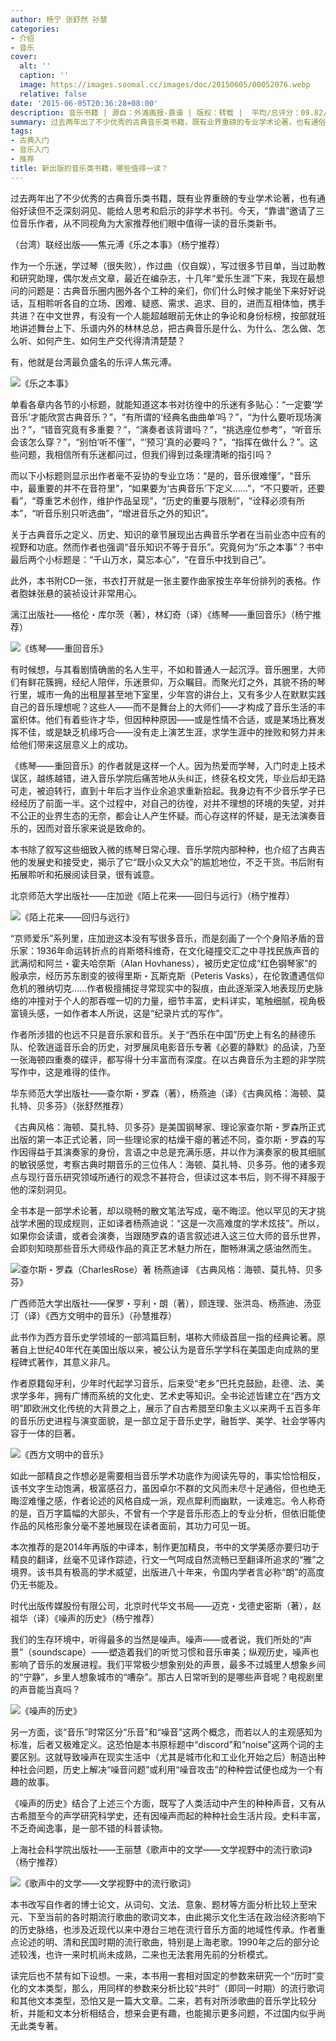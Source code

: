 ```yaml
---
author: 杨宁 张舒然 孙慧
categories:
- 介绍
- 音乐
cover:
  alt: ''
  caption: ''
  image: https://images.soomal.cc/images/doc/20150605/00052076.webp
  relative: false
date: '2015-06-05T20:36:28+08:00'
description: 音乐书籍 | 源自：外滩画报-靠谱 | 版权：转载 |  平均/总评分：09.82/167
summary: 过去两年出了不少优秀的古典音乐类书籍，既有业界重磅的专业学术论著，也有通俗好读但不乏深刻洞见、能给人思考和启示的非学术书刊。今天，“靠谱”邀请了三位音乐作者，从不同视角为大家推荐他们眼中值得一读的音乐类新书。
tags:
- 古典入门
- 音乐入门
- 推荐
title: 新出版的音乐类书籍，哪些值得一读？
---
```


过去两年出了不少优秀的古典音乐类书籍，既有业界重磅的专业学术论著，也有通俗好读但不乏深刻洞见、能给人思考和启示的非学术书刊。今天，“靠谱”邀请了三位音乐作者，从不同视角为大家推荐他们眼中值得一读的音乐类新书。

（台湾）联经出版――焦元溥《乐之本事》（杨宁推荐）

作为一个乐迷，学过琴（很失败），作过曲（仅自娱），写过很多节目单，当过助教和研究助理，偶尔发点文章，最近在编杂志，十几年“爱乐生涯”下来，我现在最想问的问题是：古典音乐圈内圈外各个工种的亲们，你们什么时候才能坐下来好好说话，互相聆听各自的立场、困难、疑惑、需求、追求、目的，进而互相体恤，携手共进？在中文世界，有没有一个人能超越眼前无休止的争论和身份标榜，按部就班地讲述舞台上下、乐谱内外的林林总总，把古典音乐是什么、为什么、怎么做、怎么听、如何产生、如何生产交代得清清楚楚？

有，他就是台湾最负盛名的乐评人焦元溥。

![《乐之本事》](https://images.soomal.cc/images/doc/20150605/00052071.webp)





单看各章内各节的小标题，就能知道这本书对彷徨中的乐迷有多贴心：“一定要‘学音乐’才能欣赏古典音乐？”，“有所谓的‘经典名曲曲单’吗？”，“为什么要听现场演出？”，“错音究竟有多重要？”，“演奏者该背谱吗？”，“挑选座位参考”，“听音乐会该怎么穿？”，“别怕‘听不懂’”，“‘预习’真的必要吗？”，“指挥在做什么？”。这些问题，我相信所有乐迷都问过，但我们得到过条理清晰的指引吗？

而以下小标题则显示出作者毫不妥协的专业立场：“是的，音乐很难懂”，“音乐中，最重要的并不在音符里”，“如果要为‘古典音乐’下定义……”，“不只要听，还要看”，“尊重艺术创作，维护作品呈现”，“历史的重要与限制”，“诠释必须有所本”，“听音乐别只听选曲”，“增进音乐之外的知识”。

关于古典音乐之定义、历史、知识的章节展现出古典音乐学者在当前业态中应有的视野和功底。然而作者也强调“音乐知识不等于音乐”。究竟何为“乐之本事”？书中最后两个小标题是：“千山万水，莫忘本心”，“在音乐中找到自己”。

此外，本书附CD一张，书衣打开就是一张主要作曲家按生卒年份排列的表格。作者胞妹张悬的装祯设计非常用心。

漓江出版社――格伦・库尔茨（著），林幻奇（译）《练琴――重回音乐》（杨宁推荐）

![《练琴――重回音乐》](https://images.soomal.cc/images/doc/20150605/00052070_01.webp)





有时候想，与其看剧情确凿的名人生平，不如和普通人一起沉浮。音乐圈里，大师们有鲜花簇拥，经纪人陪伴，乐迷景仰，万众瞩目。而聚光灯之外，其貌不扬的琴行里，城市一角的出租屋甚至地下室里，少年宫的讲台上，又有多少人在默默实践自己的音乐理想呢？这些人――而不是舞台上的大师们――才构成了音乐生活的丰富织体。他们有着些许才华，但因种种原因――或是性情不合适，或是某场比赛发挥不佳，或是缺乏机缘巧合――没有走上演艺生涯，求学生涯中的挫败和努力并未给他们带来这层意义上的成功。

《练琴――重回音乐》的作者就是这样一个人。因为热爱而学琴，入门时走上技术误区，越练越错，进入音乐学院后痛苦地从头纠正，终获名校文凭，毕业后却无路可走，被迫转行，直到十年后才当作业余追求重新拾起。我身边有不少音乐学子已经经历了前面一半。这个过程中，对自己的彷徨，对并不理想的环境的失望，对并不公正的业界生态的无奈，都会让人产生怀疑。而心存这样的怀疑，是无法演奏音乐的，因而对音乐家来说是致命的。

本书除了叙写这些细致入微的练琴日常心理、音乐学院内部种种，也介绍了古典吉他的发展史和接受史，揭示了它“既小众又大众”的尴尬地位，不乏干货。书后附有拓展聆听和拓展阅读目录，很有诚意。

北京师范大学出版社――庄加逊《陌上花来――回归与远行》（杨宁推荐）

![《陌上花来――回归与远行》](https://images.soomal.cc/images/doc/20150605/00052072_01.webp)





“京师爱乐”系列里，庄加逊这本没有写很多音乐，而是刻画了一个个身陷矛盾的音乐家：1936年命运转折点的肖斯塔科维奇，在文化碰撞交汇之中寻找民族声音的武满彻和阿兰・霍夫哈奈斯（Alan Hovhaness），被历史定位成“红色钢琴家”的殷承宗，经历苏东剧变的彼得里斯・瓦斯克斯（Peteris Vasks），在伦敦遭遇信仰危机的雅纳切克……作者极擅捕捉寻常现实中的裂痕，由此逐渐深入地表现历史脉络的冲撞对于个人的那吞噬一切的力量，细节丰富，史料详实，笔触细腻，视角极富镜头感，一如作者本人所说，这是“纪录片式的写作”。

作者所涉猎的也远不只是音乐家和音乐。关于“西乐在中国”历史上有名的赫德乐队、伦敦逍遥音乐会的历史，对罗展凤电影音乐专著《必要的静默》的品读，乃至一张海顿四重奏的碟评，都写得十分丰富而有深度。在以古典音乐为主题的非学院写作中，这是难得的佳作。

华东师范大学出版社――查尔斯・罗森（著），杨燕迪（译）《古典风格：海顿、莫扎特、贝多芬》（张舒然推荐）

《古典风格：海顿、莫扎特、贝多芬》是美国钢琴家、理论家查尔斯・罗森所正式出版的第一本正式论著，同一些理论家的枯燥干瘪的著述不同，查尔斯・罗森的写作因得益于其演奏家的身份，言语之中总是充满乐感，并以作为演奏家的极其细腻的敏锐感觉，考察古典时期音乐的三位伟人：海顿、莫扎特、贝多芬。他的诸多观点与现行音乐研究领域所通行的观念不甚符合，但读过这本书后，则不得不拜服于他的深刻洞见。

全书本是一部学术论著，却以晓畅的散文笔法写成，毫不晦涩。他以罕见的天才挑战学术圈的现成规则，正如译者杨燕迪说：“这是一次高难度的学术炫技”。所以，如果你会读谱，或者会演奏，当跟随罗森的语言叙述进入这三位大师的音乐世界，会即刻知晓那些音乐大师级作品的真正艺术魅力所在，酣畅淋漓之感油然而生。

![查尔斯・罗森（CharlesRose）著 杨燕迪译 《古典风格：海顿、莫扎特、贝多芬》](https://images.soomal.cc/images/doc/20141102/00047069.webp)





广西师范大学出版社――保罗・亨利・朗（著），顾连理、张洪岛、杨燕迪、汤亚汀（译）《西方文明中的音乐》（孙慧推荐）

此书作为西方音乐史学领域的一部鸿篇巨制，堪称大师级首屈一指的经典论著。原著自上世纪40年代在美国出版以来，被公认为是音乐学学科在美国走向成熟的里程碑式著作，其意义非凡。

作者原籍匈牙利，少年时代起学习音乐，后来受“老乡”巴托克鼓励，赴德、法、美求学多年，拥有广博而系统的文化史、艺术史等知识。全书论述皆建立在“西方文明”即欧洲文化传统的大背景之上，展示了自古希腊至印象主义以来两千五百多年的音乐历史进程与演变面貌，是一部立足于音乐史学，融哲学、美学、社会学等内容于一体的巨著。

![《西方文明中的音乐》](https://images.soomal.cc/images/doc/20150605/00052073.webp)





如此一部精良之作想必是需要相当音乐学术功底作为阅读先导的，事实恰恰相反，该书文字生动饱满，极富感召力，虽因卓尔不群的文风而未尽十足通俗，但也绝无晦涩难懂之感，作者论述的风格自成一派，观点犀利而幽默，一读难忘。令人称奇的是，百万字篇幅的大部头，不曾有一个字是音乐形态上的专业分析，但依旧能使作品的风格形象分毫不差地展现在读者面前，其功力可见一斑。

本次推荐的是2014年再版的中译本，制作更加精良，书中的文学美感亦要归功于精良的翻译，丝毫不见译作踪迹，行文一气呵成自然流畅已至翻译所追求的“雅”之境界。该书具有极高的学术威望，出版进八十年来，令国内学者言必称“朗”的高度仍无书能及。

时代出版传媒股份有限公司，北京时代华文书局――迈克・戈德史密斯（著），赵祖华（译）《噪声的历史》（杨宁推荐）

我们的生存环境中，听得最多的当然是噪声。噪声――或者说，我们所处的“声景”（soundscape）――塑造着我们的听觉习惯和音乐审美；纵观历史，噪声也影响了音乐的发展进程。我们平常极少想象别处的声景，最多不过城里人想象乡间的“宁静”，乡里人想象城市的“嘈杂”。那古人日常听到的是哪些声音呢？电视剧里的声音能当真吗？

![《噪声的历史》](https://images.soomal.cc/images/doc/20150605/00052074.webp)





另一方面，谈“音乐”时常区分“乐音”和“噪音”这两个概念，而若以人的主观感知为标准，后者又极难定义。这恐怕是本书原标题中“discord”和“noise”这两个词的主要区别。这就导致噪声在现实生活中（尤其是城市化和工业化开始之后）制造出种种社会问题，历史上解决“噪音问题”或利用“噪音攻击”的种种尝试便也成为一个有趣的故事。

《噪声的历史》结合了上述三个方面，既写了人类活动中产生的种种声音，又有从古希腊至今的声学研究科学史，还有因噪声而起的种种社会生活片段。史料丰富，不乏奇闻逸事，是一部不错的科普读物。

上海社会科学院出版社――王丽慧《歌声中的文学――文学视野中的流行歌词》（杨宁推荐）

![《歌声中的文学――文学视野中的流行歌词》](https://images.soomal.cc/images/doc/20150605/00052075_01.webp)





本书改写自作者的博士论文，从词句、文法、意象、题材等方面分析比较上至宋元、下至当前的各时期流行歌曲的歌词文本，由此揭示文化生活在政治经济影响下的历史脉络，也涉及近现代以来中港台三地在流行音乐方面的地域性传承。作者重点论述的明、清和民国时期的流行歌曲，特别是上海老歌。1990年之后的部分论述较浅，也许一来时机尚未成熟，二来也无法套用先前的分析模式。

读完后也不禁有如下设想。一来，本书用一套相对固定的参数来研究一个“历时”变化的文本类型，那么，用同样的参数来分析比较“共时”（即同一时期）的流行歌词和其他文本类型，恐怕又是一篇大文章。二来，若有对所涉歌曲的音乐学比较分析，并能和文本分析相结合，想来会更有趣，也能揭示更多问题，不过国内似乎尚无此类专著。